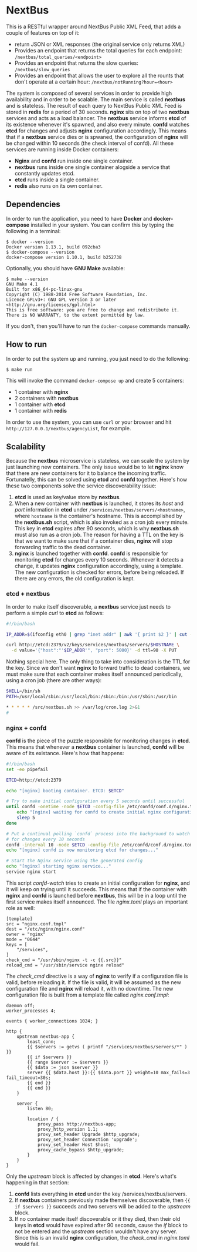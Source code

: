 # NextBus
This is a RESTful wrapper around NextBus Public XML Feed, that adds a couple of features on top of it:
 - return JSON or XML responses (the original service only returns XML)
 - Provides an endpoint that returns the total queries for each endpoint: `/nextbus/total_queries/<endpoint>`
 - Provides an endpoint that returns the slow queries: `/nextbus/slow_queries`
 - Provides an endpoint that allows the user to explore all the rounts that don't operate at a certain hour: `/nextbus/notRunning?hour=<hour>`

The system is composed of several services in order to provide high availability and in order to be scalable. The main service is called **nextbus** and is
stateless. The result of each query to NextBus Public XML Feed is stored in **redis** for a period of 30 seconds. **nginx** sits on top of two **nextbus** 
services and acts as a load balancer. The **nextbus** service informs **etcd** of its existence whenever it's spawned, and also every minute. **confd** watches
**etcd** for changes and adjusts **nginx** configuration accordingly. This means that if a **nextbus** service dies or is spwaned, the configuration of **nginx**
will be changed within 10 seconds (the check interval of confd). All these services are running inside Docker containers:
 - **Nginx** and **confd** run inside one single container.
 - **nextbus** runs inside one single container alogside a service that constantly updates etcd.
 - **etcd** runs inside a single container.
 - **redis** also runs on its own container.

## Dependencies
In order to run the application, you need to have **Docker** and **docker-compose** installed in your system. You can confirm this by typing the following in a terminal:
```
$ docker --version
Docker version 1.13.1, build 092cba3
$ docker-compose --version
docker-compose version 1.10.1, build b252738
```

Optionally, you should have **GNU Make** available:
```
$ make --version
GNU Make 4.1
Built for x86_64-pc-linux-gnu
Copyright (C) 1988-2014 Free Software Foundation, Inc.
Licence GPLv3+: GNU GPL version 3 or later <http://gnu.org/licenses/gpl.html>
This is free software: you are free to change and redistribute it.
There is NO WARRANTY, to the extent permitted by law.
```

If you don't, then you'll have to run the `docker-compose` commands manually.

## How to run
In order to put the system up and running, you just need to do the following:
```
$ make run
```

This will invoke the command `docker-compose up` and create 5 containers:
 - 1 container with **nginx**
 - 2 containers with **nextbus**
 - 1 container with **etcd**
 - 1 container with **redis**

In order to use the system, you can use `curl` or your browser and hit `http://127.0.0.1/nextbus/agencyList`, for example.

## Scalability
Because the **nextbus** microservice is stateless, we can scale the system by just launching new containers. The only issue would be to let **nginx** know that
there are new containers for it to balance the incoming traffic. Fortunatelly, this can be solved using **etcd** and **confd** together. Here's how these two components
solve the service discoverability issue:
 1. **etcd** is used as key/value store by **nextbus**.
 2. When a new container with **nextbus** is launched, it stores its *host* and *port* information in **etcd** under `/services/nextbus/servers/<hostname>`, where `hostname` is the container's hostname. This is accomplished by the **nextbus.sh** script, which is also invoked as a cron job every minute. This key in **etcd** expires after 90 seconds, which is why **nextbus.sh** must also run as a cron job. The reason for having a TTL on the key is that we want to make sure that if a container dies, **nginx** will stop forwarding traffic to the dead container.
 3. **nginx** is launched together with **confd**. **confd** is responsible for monitoring **etcd** for changes every 10 seconds. Whenever it detects a change, it updates **nginx** configuration accordingly, using a template. The new configuration is checked for errors, before being reloaded. If there are any errors, the old configuration is kept.

### etcd + nextbus
In order to make itself discoverable, a **nextbus** service just needs to perform a simple *curl* to **etcd** as follows:

```bash
#!/bin/bash

IP_ADDR=$(ifconfig eth0 | grep "inet addr" | awk '{ print $2 }' | cut -d : -f 2)

curl http://etcd:2379/v2/keys/services/nextbus/servers/$HOSTNAME \
  -d value='{"host":"'$IP_ADDR'", "port": 5000}' -d ttl=90 -X PUT
```

Nothing special here. The only thing to take into consideration is the TTL for the key. Since we don't want **nginx** to forward traffic to dead containers, we must make sure that each container makes itself announced periodically, using a cron job (there are other ways):

```bash
SHELL=/bin/sh
PATH=/usr/local/sbin:/usr/local/bin:/sbin:/bin:/usr/sbin:/usr/bin

* * * * * /src/nextbus.sh >> /var/log/cron.log 2>&1
#
```

### nginx + confd
**confd** is the piece of the puzzle responsible for monitoring changes in **etcd**. This means that whenever a **nextbus** container is launched, **confd** will be aware of its existance. Here's how that happens:

```bash
#!/bin/bash
set -eo pipefail

ETCD=http://etcd:2379

echo "[nginx] booting container. ETCD: $ETCD"

# Try to make initial configuration every 5 seconds until successful
until confd -onetime -node $ETCD -config-file /etc/confd/conf.d/nginx.toml; do
	echo "[nginx] waiting for confd to create initial nginx configuration"
	sleep 5
done

# Put a continual polling `confd` process into the background to watch
# for changes every 10 seconds
confd -interval 10 -node $ETCD -config-file /etc/confd/conf.d/nginx.toml &
echo "[nginx] confd is now monitoring etcd for changes..."

# Start the Nginx service using the generated config
echo "[nginx] starting nginx service..."
service nginx start
```

This script *confd-watch* tries to create an initial configuration for **nginx**, and it will keep on trying until it succeeds. This means that if the container with **nginx** and **confd** is launched before **nextbus**, this will be in a loop until the first service makes itself announced. The file *nginx.toml* plays an important role as well:

```
[template]
src = "nginx.conf.tmpl"
dest = "/etc/nginx/nginx.conf"
owner = "nginx"
mode = "0644"
keys = [
    "/services",
]
check_cmd = "/usr/sbin/nginx -t -c {{.src}}"
reload_cmd = "/usr/sbin/service nginx reload"
```

The *check_cmd* directive is a way of **nginx** to verify if a configuration file is valid, before reloading it. If the file is valid, it will be assumed as the new configuration file and **nginx** will reload it, with no downtime. The new configuration file is built from a template file called *nginx.conf.tmpl*:

```
daemon off;
worker_processes 4;

events { worker_connections 1024; }

http {
	upstream nextbus-app {
		least_conn;
		{{ $servers := getvs ( printf "/services/nextbus/servers/*" ) }}
		{{ if $servers }}
		{{ range $server := $servers }}
		{{ $data := json $server }}
		server {{ $data.host }}:{{ $data.port }} weight=10 max_fails=3 fail_timeout=30s;
		{{ end }}
		{{ end }}
	}

	server {
		listen 80;

		location / {
			proxy_pass http://nextbus-app;
			proxy_http_version 1.1;
			proxy_set_header Upgrade $http_upgrade;
			proxy_set_header Connection 'upgrade';
			proxy_set_header Host $host;
			proxy_cache_bypass $http_upgrade;
		}
	}
}
```

Only the *upstream* block is affected by changes in **etcd**. Here's what's happening in that section:
 1. **confd** lists everything in **etcd** under the key /services/nextbus/servers.
 2. If **nextbus** containers previously made themselves discoverable, then `{{ if $servers }}` succeeds and two servers will be added to the *upstream* block.
 3. If no container made itself discoverable or it they died, then their old keys in **etcd** would have expired after 90 seconds, cause the *if* block to not be entered and the *upstream* section wouldn't have any server. Since this is an invalid **nginx** configuration, the *check_cmd* in *nginx.toml* would fail.
